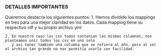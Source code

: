 
### DETALLES IMPORTANTES
Queremos destacra los siguientes puntos:
    1. Hemos dividido los mappings en tres para una mejor claridad en los datos.
       Cada mapping tiene su respectivo rdf y su propio archivo yml
    
    2. En nuestro caso los csv todos contenian las mismas columnas, nos planteamos unir todos los csv en uno solo
       y asi tener también una columna que se refiera al año, pero al ser el archivo tan grande no nos permitía usarlo con facilidad.
